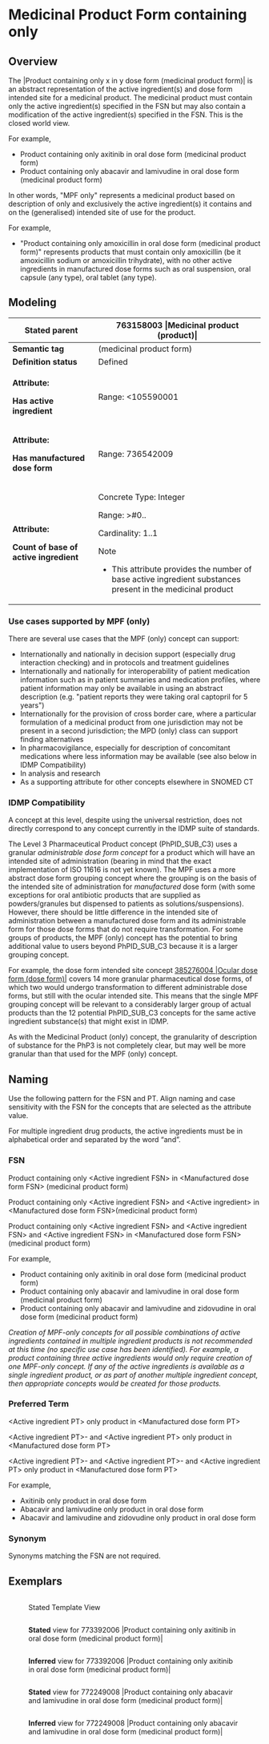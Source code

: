 # Medicinal Product Form containing only

## Overview

The |Product containing only x in y dose form (medicinal product form)| is an abstract representation of the active ingredient(s) and dose form intended site for a medicinal product. The medicinal product must contain only the active ingredient(s) specified in the FSN but may also contain a modification of the active ingredient(s) specified in the FSN. This is the closed world view.

For example,

* Product containing only axitinib in oral dose form (medicinal product form)
* Product containing only abacavir and lamivudine in oral dose form (medicinal product form)

In other words, "MPF only" represents a medicinal product based on description of only and exclusively the active ingredient(s) it contains and on the (generalised) intended site of use for the product.

For example,

* "Product containing only amoxicillin in oral dose form (medicinal product form)" represents products that must contain only amoxicillin (be it amoxicillin sodium or amoxicillin trihydrate), with no other active ingredients in manufactured dose forms such as oral suspension, oral capsule (any type), oral tablet (any type).&#x20;

## Modeling

| **Stated parent**                                                                            | 763158003 \|Medicinal product (product)\|                                                                                                                                                                                                                                                                                                                                                                                                                                                                                                                                                                                                                                                                                                                                                                                                                                                                |
| -------------------------------------------------------------------------------------------- | -------------------------------------------------------------------------------------------------------------------------------------------------------------------------------------------------------------------------------------------------------------------------------------------------------------------------------------------------------------------------------------------------------------------------------------------------------------------------------------------------------------------------------------------------------------------------------------------------------------------------------------------------------------------------------------------------------------------------------------------------------------------------------------------------------------------------------------------------------------------------------------------------------- |
| **Semantic tag**                                                                             | (medicinal product form)                                                                                                                                                                                                                                                                                                                                                                                                                                                                                                                                                                                                                                                                                                                                                                                                                                                                                 |
| **Definition status**                                                                        | Defined                                                                                                                                                                                                                                                                                                                                                                                                                                                                                                                                                                                                                                                                                                                                                                                                                                                                                                  |
| <p><strong>Attribute:</strong></p><p><strong>Has active ingredient</strong></p>              | <p>Range: &#x3C;105590001|Substance (substance)|, excluding concepts representing structural groupers, dispositions, or combined substances</p><p>Cardinality:  1..*</p><p>There is no technical limit on the number of |Has active ingredient| attributes that may be added to a concept; a practical limit may be imposed at a later date.</p><p>This attribute is self-grouped.</p>                                                                                                                                                                                                                                                                                                                                                                                                                                                                                                                   |
| <p><strong>Attribute:</strong></p><p><strong>Has manufactured dose form</strong></p>         | <p>Range: 736542009 |Pharmaceutical dose form (dose form)</p><ul><li>Only descendants that are groupers representing intended site only (e.g., 385268001 |Oral dose form (dose form)|, 385287007 |Parenteral dose form (dose form)|)</li></ul><p>Cardinality: 1..1</p><p>Exceptions: </p><ul><li>385217004 |Conventional release gas for inhalation (dose form)| may be used as manufactured dose form for Medicinal product form concepts.</li><li>785898006 |Conventional release solution for irrigation (dose form)| does not have 736474004 |Has dose form intended site (attribute)| but can be used as a target for manufactured dose form for Medicinal product form concepts.</li></ul><p>Note</p><ul><li>This attribute describes a grouping dose form concept for the medicinal product, where the grouping is the intended site for administration of the dose form of the product</li></ul> |
| <p><strong>Attribute:</strong></p><p><strong>Count of base of active ingredient</strong></p> | <p>Concrete Type: Integer</p><p>Range: >#0..</p><p>Cardinality: 1..1</p><p>Note</p><ul><li>This attribute provides the number of base active ingredient substances present in the medicinal product</li></ul>                                                                                                                                                                                                                                                                                                                                                                                                                                                                                                                                                                                                                                                                                            |

### **Use cases supported by MPF (only)**

There are several use cases that the MPF (only) concept can support:

* Internationally and nationally in decision support (especially drug interaction checking) and in protocols and treatment guidelines
* Internationally and nationally for interoperability of patient medication information such as in patient summaries and medication profiles, where patient information may only be available in using an abstract description (e.g. "patient reports they were taking oral captopril for 5 years")
* Internationally for the provision of cross border care, where a particular formulation of a medicinal product from one jurisdiction may not be present in a second jurisdiction; the MPD (only) class can support finding alternatives
* In pharmacovigilance, especially for description of concomitant medications where less information may be available (see also below in IDMP Compatibility)
* In analysis and research
* As a supporting attribute for other concepts elsewhere in SNOMED CT

### **IDMP Compatibility**

A concept at this level, despite using the universal restriction, does not directly correspond to any concept currently in the IDMP suite of standards.

The Level 3 Pharmaceutical Product concept (PhPID\_SUB\_C3) uses a granular _administrable dose form concept_ for a product which will have an intended site of administration (bearing in mind that the exact implementation of ISO 11616 is not yet known). The MPF uses a more abstract dose form grouping concept where the grouping is on the basis of the intended site of administration for _manufactured_ dose form (with some exceptions for oral antibiotic products that are supplied as powders/granules but dispensed to patients as solutions/suspensions). However, there should be little difference in the intended site of administration between a manufactured dose form and its administrable form for those dose forms that do not require transformation. For some groups of products, the MPF (only) concept has the potential to bring additional value to users beyond PhPID\_SUB\_C3 because it is a larger grouping concept.

For example, the dose form intended site concept [385276004 |Ocular dose form (dose form)|](http://snomed.info/id/385276004) covers 14 more granular pharmaceutical dose forms, of which two would undergo transformation to different administrable dose forms, but still with the ocular intended site. This means that the single MPF grouping concept will be relevant to a considerably larger group of actual products than the 12 potential PhPID\_SUB\_C3 concepts for the same active ingredient substance(s) that might exist in IDMP.

As with the Medicinal Product (only) concept, the granularity of description of substance for the PhP3 is not completely clear, but may well be more granular than that used for the MPF (only) concept.

## Naming

Use the following pattern for the FSN and PT. Align naming and case sensitivity with the FSN for the concepts that are selected as the attribute value.

For multiple ingredient drug products, the active ingredients must be in alphabetical order and separated by the word “and”.

### FSN

Product containing only \<Active ingredient FSN> in \<Manufactured dose form FSN> (medicinal product form)

Product containing only \<Active ingredient FSN> and \<Active ingredient> in \<Manufactured dose form FSN>(medicinal product form)

Product containing only \<Active ingredient FSN> and \<Active ingredient FSN> and \<Active ingredient FSN> in \<Manufactured dose form FSN> (medicinal product form)

For example,

* Product containing only axitinib in oral dose form (medicinal product form)
* Product containing only abacavir and lamivudine in oral dose form (medicinal product form)
* Product containing only abacavir and lamivudine and zidovudine in oral dose form (medicinal product form)

_Creation of MPF-only concepts for all possible combinations of active ingredients contained in multiple ingredient products is not recommended at this time (no specific use case has been identified). For example, a product containing three active ingredients would only require creation of one MPF-only concept. If any of the active ingredients is available as a single ingredient product, or as part of another multiple ingredient concept, then appropriate concepts would be created for those products._

### Preferred Term

\<Active ingredient PT> only product in \<Manufactured dose form PT>

\<Active ingredient PT>- and \<Active ingredient PT> only product in \<Manufactured dose form PT>

\<Active ingredient PT>- and \<Active ingredient PT>- and \<Active ingredient PT> only product in \<Manufactured dose form PT>

For example,

* Axitinib only product in oral dose form
* Abacavir and lamivudine only product in oral dose form
* Abacavir and lamivudine and zidovudine only product in oral dose form

### Synonym

Synonyms matching the FSN are not required.

## Exemplars

<figure><img src="../../../../../../../.gitbook/assets/image (15) (1) (1).png" alt=""><figcaption><p>Stated Template View</p></figcaption></figure>

<figure><img src="../../../../../../../.gitbook/assets/image (16) (1) (1).png" alt=""><figcaption><p><strong>Stated</strong> view for 773392006 |Product containing only axitinib in oral dose form (medicinal product form)|</p></figcaption></figure>

<figure><img src="../../../../../../../.gitbook/assets/image (17) (1) (1).png" alt=""><figcaption><p><strong>Inferred</strong> view for 773392006 |Product containing only axitinib in oral dose form (medicinal product form)|</p></figcaption></figure>

<figure><img src="../../../../../../../.gitbook/assets/image (18) (1) (1).png" alt=""><figcaption><p><strong>Stated</strong> view for 772249008 |Product containing only abacavir and lamivudine in oral dose form (medicinal product form)|</p></figcaption></figure>

<figure><img src="../../../../../../../.gitbook/assets/image (19) (1) (1).png" alt=""><figcaption><p><strong>Inferred</strong> view for 772249008 |Product containing only abacavir and lamivudine in oral dose form (medicinal product form)|</p></figcaption></figure>
